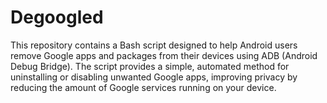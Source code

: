 # Degoogled
This repository contains a Bash script designed to help Android users remove Google apps and packages from their devices using ADB (Android Debug Bridge). The script provides a simple, automated method for uninstalling or disabling unwanted Google apps, improving privacy by reducing the amount of Google services running on your device.

#
